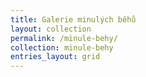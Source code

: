 ```yaml
---
title: Galerie minulých běhů
layout: collection
permalink: /minule-behy/
collection: minule-behy
entries_layout: grid
---
```

